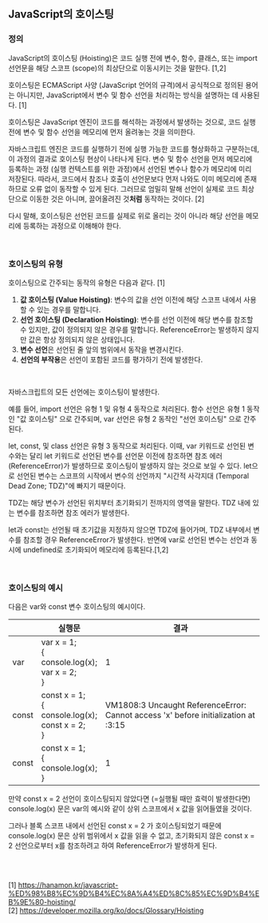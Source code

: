 ## JavaScript의 호이스팅

### 정의

JavaScript의 호이스팅 (Hoisting)은 코드 실행 전에 변수, 함수, 클래스, 또는 import 선언문을 해당 스코프 (scope)의 최상단으로 이동시키는 것을 말한다. [1,2]

호이스팅은 ECMAScript 사양 (JavaScript 언어의 규격)에서 공식적으로 정의된 용어는 아니지만, JavaScript에서 변수 및 함수 선언을 처리하는 방식을 설명하는 데 사용된다. [1]

호이스팅은 JavaScript 엔진이 코드를 해석하는 과정에서 발생하는 것으로, 코드 실행 전에 변수 및 함수 선언을 메모리에 먼저 올려놓는 것을 의미한다.

자바스크립트 엔진은 코드를 실행하기 전에 실행 가능한 코드를 형상화하고 구분하는데, 이 과정의 결과로 호이스팅 현상이 나타나게 된다.
변수 및 함수 선언을 먼저 메모리에 등록하는 과정 (실행 컨텍스트를 위한 과정)에서 선언된 변수나 함수가 메모리에 미리 저장된다.
따라서, 코드에서 참조나 호출이 선언문보다 먼저 나와도 이미 메모리에 존재하므로 오류 없이 동작할 수 있게 된다. 
그러므로 엄밀히 말해 선언이 실제로 코드 최상단으로 이동한 것은 아니며, 끌어올려진 것**처럼** 동작하는 것이다. [2]

다시 말해, 호이스팅은 선언된 코드를 실제로 위로 올리는 것이 아니라 해당 선언을 메모리에 등록하는 과정으로 이해해야 한다.

<br>

### 호이스팅의 유형

호이스팅으로 간주되는 동작의 유형은 다음과 같다. [1]

1. **값 호이스팅 (Value Hoisting)**: 변수의 값을 선언 이전에 해당 스코프 내에서 사용할 수 있는 경우를 말합니다.
2. **선언 호이스팅 (Declaration Hoisting)**: 변수를 선언 이전에 해당 변수를 참조할 수 있지만, 값이 정의되지 않은 경우를 말합니다. ReferenceError는 발생하지 않지만 값은 항상 정의되지 않은 상태입니다.
3. **변수 선언**은 선언된 줄 앞의 범위에서 동작을 변경시킨다.
4. **선언의 부작용**은 선언이 포함된 코드를 평가하기 전에 발생한다.

<br>

자바스크립트의 모든 선언에는 호이스팅이 발생한다.

예를 들어, import 선언은 유형 1 및 유형 4 동작으로 처리된다. 함수 선언은 유형 1 동작인 "값 호이스팅" 으로 간주되며, var 선언은 유형 2 동작인 "선언 호이스팅" 으로 간주된다.

let, const, 및 class 선언은 유형 3 동작으로 처리된다.
이때, var 키워드로 선언된 변수와는 달리 let 키워드로 선언된 변수를 선언문 이전에 참조하면 참조 에러 (ReferenceError)가 발생하므로 호이스팅이 발생하지 않는 것으로 보일 수 있다.
let으로 선언된 변수는 스코프의 시작에서 변수의 선언까지 "시간적 사각지대 (Temporal Dead Zone; TDZ)"에 빠지기 때문이다.

TDZ는 해당 변수가 선언된 위치부터 초기화되기 전까지의 영역을 말한다. TDZ 내에 있는 변수를 참조하면 참조 에러가 발생한다.

let과 const는 선언될 때 초기값을 지정하지 않으면 TDZ에 들어가며, TDZ 내부에서 변수를 참조할 경우 ReferenceError가 발생한다.
반면에 var로 선언된 변수는 선언과 동시에 undefined로 초기화되어 메모리에 등록된다.[1,2]

<br>

### 호이스팅의 예시

다음은 var와 const 변수 호이스팅의 예시이다.
<table>
  <thead>
    <th></th>
    <th>실행문</th>
    <th>결과</th>
  </thead>
  <tbody>
    <tr><td>var</td><td>
var x = 1;<br>
{<br>
  console.log(x);<br>
  var x = 2;<br>
}
    </td><td>1</td></tr>
    <tr><td>const</td><td>
const x = 1;<br>
{<br>
  console.log(x);<br>
  const x = 2;<br>
}
    </td><td>
      VM1808:3 Uncaught ReferenceError: <br>Cannot access 'x' before initialization at <anonymous>:3:15
    </td></tr>
    <tr><td>const</td><td>
const x = 1;<br>
{<br>
  console.log(x);<br>
}
    </td><td>1</td></tr>
  </tbody>
</table>

만약 const x = 2 선언이 호이스팅되지 않았다면 (=실행될 때만 효력이 발생한다면) console.log(x) 문은 var의 예시와 같이 상위 스코프에서 x 값을 읽어들였을 것이다.

그러나 블록 스코프 내에서 선언된 const x = 2 가 호이스팅되었기 때문에 console.log(x) 문은 상위 범위에서 x 값을 읽을 수 없고, 초기화되지 않은 const x = 2 선언으로부터 x를 참조하려고 하여 ReferenceError가 발생하게 된다.


<br>

##
[1] https://hanamon.kr/javascript-%ED%98%B8%EC%9D%B4%EC%8A%A4%ED%8C%85%EC%9D%B4%EB%9E%80-hoisting/<br>
[2] https://developer.mozilla.org/ko/docs/Glossary/Hoisting<br>
